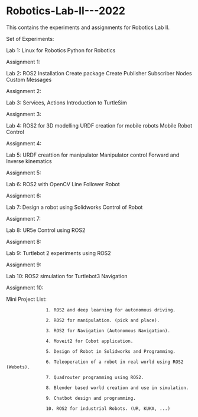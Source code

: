 # Robotics-Lab-II---2022
This contains the experiments and assignments for Robotics Lab II. 


Set of Experiments: 

Lab 1: Linux for Robotics
       Python for Robotics
       
Assignment 1: 
       
Lab 2: ROS2 Installation
       Create package
       Create Publisher Subscriber Nodes
       Custom Messages
       
Assignment 2: 
       
Lab 3: Services, Actions
       Introduction to TurtleSim  
       
Assignment 3: 
       
Lab 4: ROS2 for 3D modelling
       URDF creation for mobile robots
       Mobile Robot Control
       
Assignment 4:        
 
       
Lab 5: URDF creattion for manipulator
       Manipulator control
       Forward and Inverse kinematics
       
Assignment 5: 
       
Lab 6: ROS2 with OpenCV
       Line Follower Robot
       
Assignment 6: 
       
Lab 7: Design a robot using Solidworks
       Control of Robot
       
Assignment 7: 
       
Lab 8: UR5e Control using ROS2

Assignment 8: 

Lab 9: Turtlebot 2 experiments using ROS2

Assignment 9: 

Lab 10: ROS2 simulation for Turtlebot3 Navigation 

Assignment 10: 


Mini Project List: 

                   1. ROS2 and deep learning for autonomous driving.

                   2. ROS2 for manipulation. (pick and place).
                   
                   3. ROS2 for Navigation (Autonomous Navigation).
                   
                   4. Moveit2 for Cobot application.
                   
                   5. Design of Robot in Solidworks and Programming.
                   
                   6. Teleoperation of a robot in real world using ROS2 (Webots).
                   
                   7. Quadrouter programming using ROS2.
                   
                   8. Blender based world creation and use in simulation.
                   
                   9. Chatbot design and programming.
                   
                   10. ROS2 for industrial Robots. (UR, KUKA, ...)
                   
                   
                   
                   
       
     


